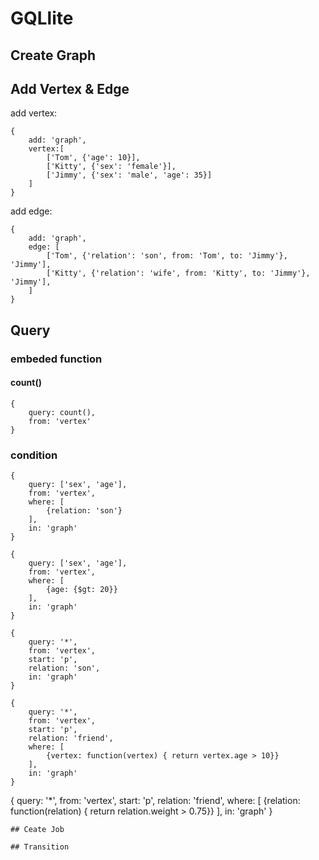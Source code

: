 # GQLlite

## Create Graph

## Add Vertex & Edge
add vertex:
```
{
    add: 'graph',
    vertex:[
        ['Tom', {'age': 10}],
        ['Kitty', {'sex': 'female'}],
        ['Jimmy', {'sex': 'male', 'age': 35}]
    ]
}
```
add edge:
```
{
    add: 'graph',
    edge: [
        ['Tom', {'relation': 'son', from: 'Tom', to: 'Jimmy'}, 'Jimmy'],
        ['Kitty', {'relation': 'wife', from: 'Kitty', to: 'Jimmy'}, 'Jimmy'],
    ]
}
```
## Query
### embeded function
#### count()
```
{
    query: count(),
    from: 'vertex'
}
```
### condition
```
{
    query: ['sex', 'age'],
    from: 'vertex',
    where: [
        {relation: 'son'}
    ],
    in: 'graph'
}
```
```
{
    query: ['sex', 'age'],
    from: 'vertex',
    where: [
        {age: {$gt: 20}}
    ],
    in: 'graph'
}
```
```
{
    query: '*',
    from: 'vertex',
    start: 'p',
    relation: 'son',
    in: 'graph'
}
```
```
{
    query: '*',
    from: 'vertex',
    start: 'p',
    relation: 'friend',
    where: [
        {vertex: function(vertex) { return vertex.age > 10}}
    ],
    in: 'graph'
}
```
{
    query: '*',
    from: 'vertex',
    start: 'p',
    relation: 'friend',
    where: [
        {relation: function(relation) { return relation.weight > 0.75}}
    ],
    in: 'graph'
}
```
## Ceate Job

## Transition